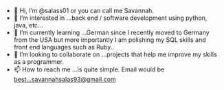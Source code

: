 - 👋 Hi, I’m @salass01 or you can call me Savannah.
- 👀 I’m interested in ...back end / software development using python, java, etc...
- 🌱 I’m currently learning ...German since I recently moved to Germany from the USA but more importantly I am polishing my SQL skills and front end languages such as Ruby..
- 💞️ I’m looking to collaborate on ...projects that help me improve my skills as a programmer.
- 📫 How to reach me ...is quite simple. Email would be best...savannahsalas93@gmail.com

<!---
salass01/salass01 is a ✨ special ✨ repository because its `README.md` (this file) appears on your GitHub profile.
You can click the Preview link to take a look at your changes.
--->
